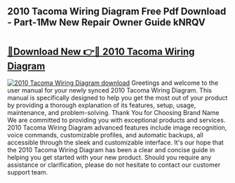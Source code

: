 ## 2010 Tacoma Wiring Diagram Free Pdf Download - Part-1Mw New Repair Owner Guide kNRQV

# <h2><a href="http://dfmiuy.blite.top/?on=2010+Tacoma+Wiring+Diagram">🔗Download New 👉🔴 2010 Tacoma Wiring Diagram</a></h2>

[![2010 Tacoma Wiring Diagram download](https://i.imgur.com/lujVjoI.png)](http://dfmiuy.blite.top/?on=2010+Tacoma+Wiring+Diagram)
Greetings and welcome to the user manual for your newly synced 2010 Tacoma Wiring Diagram. This manual is specifically designed to help you get the most out of your product by providing a thorough explanation of its features, setup, usage, maintenance, and problem-solving. Thank You for Choosing Brand Name We are committed to providing you with exceptional products and services. 2010 Tacoma Wiring Diagram advanced features include image recognition, voice commands, customizable profiles, and automatic backups, all accessible through the sleek and customizable interface. It's our hope that the 2010 Tacoma Wiring Diagram has been a clear and concise guide in helping you get started with your new product. Should you require any assistance or clarification, please do not hesitate to contact our customer support team.
